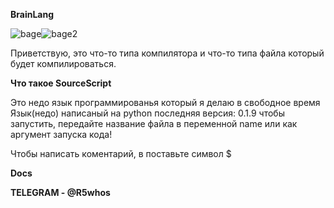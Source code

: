 __BrainLang__

<img src='https://img.shields.io/badge/Open%20Source-%F0%9F%92%9C-blueviolet' alt='bage'><img src='https://img.shields.io/badge/Made%20by-R5whos-red' alt='bage2'>

Приветствую, это что-то типа компилятора и что-то типа файла который будет компилироваться.

**Что такое SourceScript**

Это недо язык программированья который я делаю в свободное время
Язык(недо) написаный на python
последняя версия: 0.1.9
чтобы запустить, передайте название файла в переменной name или как аргумент запуска кода!

Чтобы написать коментарий, в поставьте символ $

**Docs**


**TELEGRAM - @R5whos**
